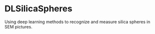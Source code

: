 # DLSilicaSpheres
Using deep learning methods to recognize and measure silica spheres in SEM pictures.
